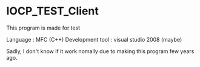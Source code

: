 # IOCP_TEST_Client
This program is made for test

Language : MFC (C++)
Development tool : visual studio 2008 (maybe)

Sadly, I don't know if it work nomally due to making this program few years ago.
